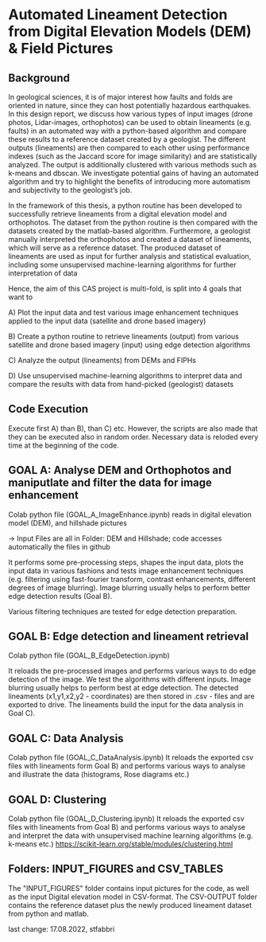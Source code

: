 # Automated Lineament Detection from Digital Elevation Models (DEM) & Field Pictures
## Background

In geological sciences, it is of major interest how faults and folds are oriented in nature, since they can host potentially hazardous earthquakes. In this design report, we discuss how various types of input images (drone photos, Lidar-images, orthophotos) can be used to obtain lineaments (e.g. faults) in an automated way with a python-based algorithm and compare these results to a reference dataset created by a geologist. The different outputs (lineaments) are then compared to each other using performance indexes (such as the Jaccard score for image similarity) and are statistically analyzed. The output is additionally clustered with various methods such as k-means and dbscan. We investigate potential gains of having an automated algorithm and try to highlight the benefits of introducing more automatism and subjectivity to the geologist’s job. 

In the framework of this thesis, a python routine has been developed to successfully retrieve lineaments from a digital elevation model and orthophotos. The dataset from the python routine is then compared with the datasets created by the matlab-based algorithm. Furthermore, a geologist manually interpreted the orthophotos and created a dataset of lineaments, which will serve as a reference dataset. The produced dataset of lineaments are used as input for further analysis and statistical evaluation, including some unsupervised machine-learning algorithms for further interpretation of data

Hence, the aim of this CAS project is multi-fold, is split into 4 goals that want to

A)	Plot the input data and test various image enhancement techniques applied to the input data (satellite and drone based imagery)
  
B)	Create a python routine to retrieve lineaments (output) from various satellite and drone based imagery (input) using edge detection algorithms
  
C)	Analyze the output (lineaments) from DEMs and FIPHs
  
D)	Use unsupervised machine-learning algorithms to interpret data and compare the results with data from hand-picked (geologist) datasets

## Code Execution
Execute first A) than B), than C) etc. However, the scripts are also made that they can be executed also in random order. Necessary data is reloded every time at the beginning of the code.


## GOAL A: Analyse DEM and Orthophotos and maniputlate and filter the data for image enhancement
Colab python file (GOAL_A_ImageEnhance.ipynb) reads in digital elevation model (DEM), and hillshade pictures

-> Input Files are all in Folder: DEM and Hillshade; code accesses automatically the files in github

It performs some pre-processing steps, shapes the input data, plots the input data in various fashions and tests image enhancement techniques (e.g. filtering using fast-fourier transform, contrast enhancements, different degrees of image blurring). Image blurring usually helps to perform better edge detection results (Goal B).

Various filtering techniques are tested for edge detection preparation.


## GOAL B: Edge detection and lineament retrieval
Colab python file (GOAL_B_EdgeDetection.ipynb)

It reloads the pre-processed images and performs various ways to do edge detection of the image. We test the algorithms with different inputs. Image blurring usually helps to perform best at edge detection. The detected lineaments (x1,y1,x2,y2 - coordinates) are then stored in .csv - files and are exported to drive. The lineaments build the input for the data analysis in Goal C).

## GOAL C: Data Analysis
Colab python file (GOAL_C_DataAnalysis.ipynb)
It reloads the exported csv files with lineaments form Goal B) and performs various ways to analyse and illustrate the data (histograms, Rose diagrams etc.)

## GOAL D: Clustering
Colab python file (GOAL_D_Clustering.ipynb)
It reloads the exported csv files with lineaments from Goal B) and performs various ways to analyse and interpret the data with unsupervised machine learning algorithms (e.g. k-means etc.) https://scikit-learn.org/stable/modules/clustering.html

## Folders: INPUT_FIGURES and CSV_TABLES
The "INPUT_FIGURES" folder contains input pictures for the code, as well as the input Digital elevation model in CSV-format. The CSV-OUTPUT folder contains the reference dataset plus the newly produced lineament dataset from python and matlab. 

last change: 17.08.2022, stfabbri
